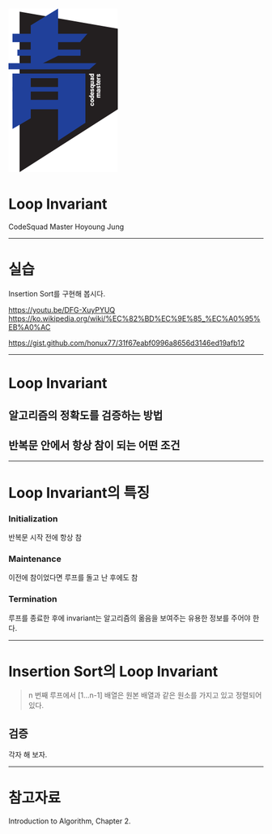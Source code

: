 # ![70%](images/img_blue.png) 
# Loop Invariant
CodeSquad Master 
Hoyoung Jung

---
<!-- page_number: true -->
 
# 실습 
Insertion Sort를 구현해 봅시다. 

https://youtu.be/DFG-XuyPYUQ
https://ko.wikipedia.org/wiki/%EC%82%BD%EC%9E%85_%EC%A0%95%EB%A0%AC

https://gist.github.com/honux77/31f67eabf0996a8656d3146ed19afb12

---
# Loop Invariant 

## 알고리즘의 정확도를 검증하는 방법 

## 반복문 안에서 항상 참이 되는 어떤 조건 

---
# Loop Invariant의 특징

### Initialization
반복문 시작 전에 항상 참

### Maintenance
이전에 참이었다면 루프를 돌고 난 후에도 참 

### Termination 
루프를 종료한 후에 invariant는 알고리즘의 옮음을 보여주는 유용한 정보를 주어야 한다. 


--- 
# Insertion Sort의 Loop Invariant
>  n 번째 루프에서 [1...n-1] 배열은 원본 배열과 같은 원소를 가지고 있고 정렬되어 있다.  
## 검증
각자 해 보자. 

---
# 참고자료
Introduction to Algorithm, Chapter 2.